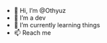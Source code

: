 - 👋 Hi, I’m @Othyuz
- 👀 I’m a dev
- 🌱 I’m currently learning things
- 📫 Reach me

<!-- TL;DR -->
<!-- hi -->
